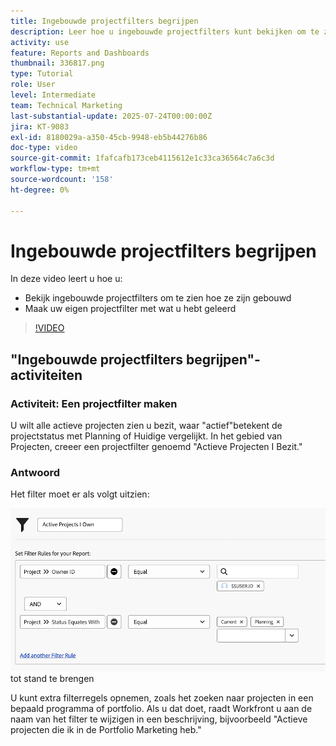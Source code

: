 ```yaml
---
title: Ingebouwde projectfilters begrijpen
description: Leer hoe u ingebouwde projectfilters kunt bekijken om te zien hoe ze zijn gemaakt en uw eigen projectfilter kunt maken in Workfront.
activity: use
feature: Reports and Dashboards
thumbnail: 336817.png
type: Tutorial
role: User
level: Intermediate
team: Technical Marketing
last-substantial-update: 2025-07-24T00:00:00Z
jira: KT-9083
exl-id: 8180029a-a350-45cb-9948-eb5b44276b86
doc-type: video
source-git-commit: 1fafcafb173ceb4115612e1c33ca36564c7a6c3d
workflow-type: tm+mt
source-wordcount: '158'
ht-degree: 0%

---
```


# Ingebouwde projectfilters begrijpen

In deze video leert u hoe u:

* Bekijk ingebouwde projectfilters om te zien hoe ze zijn gebouwd
* Maak uw eigen projectfilter met wat u hebt geleerd

>[!VIDEO](https://video.tv.adobe.com/v/336817/?quality=12&learn=on)

## &quot;Ingebouwde projectfilters begrijpen&quot;-activiteiten


### Activiteit: Een projectfilter maken

U wilt alle actieve projecten zien u bezit, waar &quot;actief&quot;betekent de projectstatus met Planning of Huidige vergelijkt. In het gebied van Projecten, creeer een projectfilter genoemd &quot;Actieve Projecten I Bezit.&quot;

### Antwoord

Het filter moet er als volgt uitzien:

![&#x200B; een beeld van het scherm om een projectfilter &#x200B;](assets/opening-built-in-project-filters-1.png) tot stand te brengen

U kunt extra filterregels opnemen, zoals het zoeken naar projecten in een bepaald programma of portfolio. Als u dat doet, raadt Workfront u aan de naam van het filter te wijzigen in een beschrijving, bijvoorbeeld &quot;Actieve projecten die ik in de Portfolio Marketing heb.&quot;
